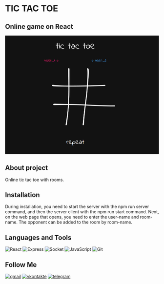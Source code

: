 # TIC TAC TOE
## Online game on React

[![Header](https://github.com/DavidShariev/tic_tac_toe/blob/main/src/img/prev.png?raw=true)](https://github.com/DavidShariev/)

## About project
Online tic tac toe with rooms. 

## Installation
During installation, you need to start the server with the npm run server command, and then the server client with the npm run start command. 
Next, on the web page that opens, you need to enter the user-name and room-name. The opponent can be added to the room by room-name.

## Languages and Tools
![React](https://img.shields.io/badge/-React-000?style=for-the-badge&logo=React)
![Express](https://img.shields.io/badge/-Express-000?style=for-the-badge&logo=Express)
![Socket](https://img.shields.io/badge/-Socket.io-000?style=for-the-badge&logo=Socket.io)
![JavaScript](https://img.shields.io/badge/-JavaScript-000?style=for-the-badge&logo=Javascript)
![Git](https://img.shields.io/badge/-Git-000?style=for-the-badge&logo=GiT)



## Follow Me
[![gmail](https://img.shields.io/badge/-gmail-000?style=for-the-badge&logo=gmail)](https://mail.google.com/mail/david.shariev.08@gmail.com)
[![vkontakte](https://img.shields.io/badge/-vk.com-000?style=for-the-badge&logo=vk)](https://vk.com/veirash02)
[![telegram](https://img.shields.io/badge/-telegram-000?style=for-the-badge&logo=telegram)](https://t.me/artrubec)

